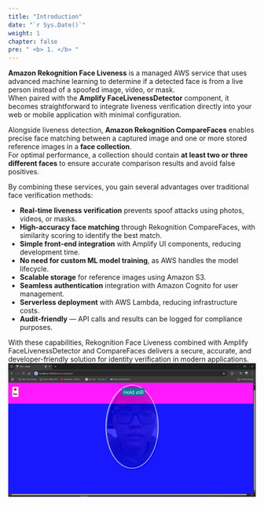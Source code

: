 ```yaml
---
title: "Introduction"
date: "`r Sys.Date()`"
weight: 1
chapter: false
pre: " <b> 1. </b> "
---
```


**Amazon Rekognition Face Liveness** is a managed AWS service that uses advanced machine learning to determine if a detected face is from a live person instead of a spoofed image, video, or mask.  
When paired with the **Amplify FaceLivenessDetector** component, it becomes straightforward to integrate liveness verification directly into your web or mobile application with minimal configuration.

Alongside liveness detection, **Amazon Rekognition CompareFaces** enables precise face matching between a captured image and one or more stored reference images in a **face collection**.  
For optimal performance, a collection should contain **at least two or three different faces** to ensure accurate comparison results and avoid false positives.

By combining these services, you gain several advantages over traditional face verification methods:

- **Real-time liveness verification** prevents spoof attacks using photos, videos, or masks.
- **High-accuracy face matching** through Rekognition CompareFaces, with similarity scoring to identify the best match.
- **Simple front-end integration** with Amplify UI components, reducing development time.
- **No need for custom ML model training**, as AWS handles the model lifecycle.
- **Scalable storage** for reference images using Amazon S3.
- **Seamless authentication** integration with Amazon Cognito for user management.
- **Serverless deployment** with AWS Lambda, reducing infrastructure costs.
- **Audit-friendly** — API calls and results can be logged for compliance purposes.

With these capabilities, Rekognition Face Liveness combined with Amplify FaceLivenessDetector and CompareFaces delivers a secure, accurate, and developer-friendly solution for identity verification in modern applications.
![alt text](image.png)
